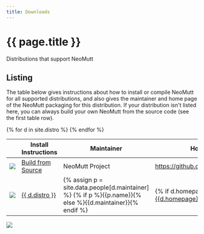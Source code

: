 ```yaml
---
title: Downloads
---
```


# {{ page.title }}

Distributions that support NeoMutt

## Listing

The table below gives instructions about how to install or compile NeoMutt
for all supported distributions, and also gives the maintainer and home page of
the NeoMutt packaging for this distribution. If your distribution isn't listed
here, you can always build your own NeoMutt from the source code (see the first
table row).

<table summary="list of distros">
  <thead>
    <tr>
      <th></th>
      <th>Install Instructions</th>
      <th>Maintainer</th>
      <th>Home Page</th>
    </tr>
  </thead>
  <tbody>
    <tr>
      <td><img src="/images/source.png"></td>
      <td><a href="/dev/build">Build from Source</a></td>
      <td>NeoMutt Project</td>
      <td><a href="https://github.com/neomutt/neomutt">https://github.com/neomutt/neomutt</a></td>
    </tr>
    {% for d in site.distro %}
      <tr>
        <td><img src="/images/distros/{{ d.icon }}"></td>
        <td><a href="{{ d.url }}">{{ d.distro }}</a></td>
        <td>
          {% assign p = site.data.people[d.maintainer] %}
          {% if p %}{{p.name}}{% else %}{{d.maintainer}}{% endif %}
        </td>
        <td>{% if d.homepage %}<a href="{{d.homepage}}">{{d.homepage}}</a>{% endif %}</td>
      </tr>
    {% endfor %}
  </tbody>
</table>

<a href="https://repology.org/project/neomutt/versions"><img src="https://repology.org/badge/vertical-allrepos/neomutt.svg?columns=3"></a>
